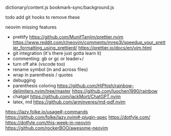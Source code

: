 dictionary/content.js
bookmark-sync/background.js


todo add git hooks to remove these


neovim missing features
- prettify
    https://github.com/MunifTanjim/prettier.nvim
    https://www.reddit.com/r/neovim/comments/mrep3l/speedup_your_prettier_formatting_using_prettierd/
    https://prettier.io/docs/en/vim.html
- git integration (it's there just gotta learn it)
- commenting: gb or gc or leader+/
- turn off ahk (vscode too)
- rename symbol (in and across files)
- wrap in parenthesis / quotes
- debugging
- parenthesis coloring
    https://github.com/HiPhish/rainbow-delimiters.nvim/tree/master
    https://github.com/luochen1990/rainbow
- chatgpt
    https://github.com/jackMort/ChatGPT.nvim
- latex, md
    https://github.com/arminveres/md-pdf.nvim

https://lazy.folke.io/usage#-commands
https://github.com/folke/lazy.nvim#-plugin-spec
https://dotfyle.com/
https://dotfyle.com/this-week-in-neovim
https://github.com/rockerBOO/awesome-neovim
